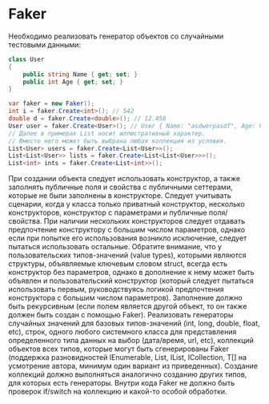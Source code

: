 # Faker
Необходимо реализовать генератор объектов со случайными тестовыми данными:
```C#
class User
{
    public string Name { get; set; }
    public int Age { get; set; }
}

var faker = new Faker();
int i = faker.Create<int>(); // 542
double d = faker.Create<double>(); // 12.458
User user = faker.Create<User>(); // User { Name: "asdwerpasdf", Age: 987 }
// Далее в примерах List носит иллюстративный характер. 
// Вместо него может быть выбрана любая коллекция из условия.
List<User> users = faker.Create<List<User>>();
List<List<User>> lists = faker.Create<List<List<User>>>();
List<int> ints = faker.Create<List<int>>();
```
При создании объекта следует использовать конструктор, а также заполнять публичные поля и свойства с публичными сеттерами, которые не были заполнены в конструкторе. Следует учитывать сценарии, когда у класса только приватный конструктор, несколько конструкторов, конструктор с параметрами и публичные поля/свойства. 
При наличии нескольких конструкторов следует отдавать предпочтение конструктору с большим числом параметров, однако если при попытке его использования возникло исключение, следует пытаться использовать остальные. 
Обратите внимание, что у пользовательских типов-значений (value types), которыми являются структуры, объявляемые ключевым словом struct, всегда есть конструктор без параметров, однако в дополнение к нему может быть объявлен и пользовательский конструктор (который следует пытаться использовать первым, руководствуясь логикой предпочтения конструктора с большим числом параметров).
Заполнение должно быть рекурсивным (если полем является другой объект, то он также должен быть создан с помощью Faker).
Реализовать генераторы случайных значений для базовых типов-значений (int, long, double, float, etc), строк, одного любого системного класса для представления определенного типа данных на выбор (дата/время, url, etc), коллекций объектов всех типов, которые могут быть сгенерированы Faker (поддержка разновидностей IEnumerable<T>, List<T>, IList<T>, ICollection<T>, T[] на усмотрение автора, минимум один вариант из приведенных).
Создание коллекций должно выполняться аналогично созданию других типов, для которых есть генераторы. Внутри кода Faker не должно быть проверок if/switch на коллекцию и какой-то особой обработки.
